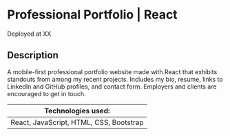 # Professional Portfolio | React

Deployed at XX

## Description

A mobile-first professional portfolio website made with React that exhibits standouts from among my recent projects. Includes my bio, resume, links to LinkedIn and GitHub profiles, and contact form. Employers and clients are encouraged to get in touch.

| Technologies used:                      |
| --------------------------------------- |
| React, JavaScript, HTML, CSS, Bootstrap |
